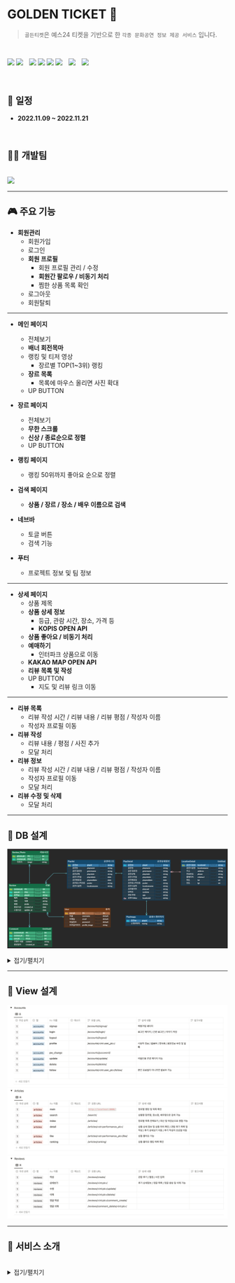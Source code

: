 # GOLDEN TICKET 🎫

> `골든티켓`은 예스24 티켓을 기반으로 한 `각종 문화공연 정보 제공 서비스` 입니다.

<br/>

<img src="https://img.shields.io/badge/HTML5-E34F26?style=flat-square&logo=HTML5&logoColor=ffffff"/> <img src="https://img.shields.io/badge/CSS3-1572B6?style=flat-square&logo=CSS3&logoColor=ffffff"/>　<img src="https://img.shields.io/badge/Python-3776AB?style=flat-square&logo=Python&logoColor=ffffff"/> <img src="https://img.shields.io/badge/javascript-yellow?style=flat-square&logo=javascript&logoColor=ffffff"/> <img src="https://img.shields.io/badge/Django-092E20?style=flat-square&logo=Django&logoColor=ffffff"/> <img src="https://img.shields.io/badge/Visual Studio Code-007ACC?style=flat-square&logo=Visual Studio Code&logoColor=ffffff"/>　<img src="https://img.shields.io/badge/Git-F05032?style=flat-square&logo=Git&logoColor=ffffff"/>　<img src="https://img.shields.io/badge/GitHub-181717?style=flat-square&logo=GitHub&logoColor=ffffff"/>

<br/>

## **📅 일정**

- **2022.11.09 ~ 2022.11.21**

<br />

## **🧑‍💻 개발팀**

<br />

<a href="https://github.com/YoonDii/GoldenTicket/graphs/contributors">
  <img src="https://contrib.rocks/image?repo=YoonDii/GoldenTicket" />
</a>

<br/>

---

## **🎮 주요 기능**

- **회원관리**
  - 회원가입
  - 로그인
  - **회원 프로필**
    - 회원 프로필 관리 / 수정
    - **회원간 팔로우 / 비동기 처리**
    - 찜한 상품 목록 확인
  - 로그아웃
  - 회원탈퇴

---

- **메인 페이지**

  - 전체보기
  - **배너 회전목마**
  - 랭킹 및 티저 영상
    - 장르별 TOP(1~3위) 랭킹
  - **장르 목록**
    - 목록에 마우스 올리면 사진 확대
  - UP BUTTON

- **장르 페이지**
  - 전체보기
  - **무한 스크롤**
  - **신상 / 종료순으로 정렬**
  - UP BUTTON
- **랭킹 페이지**
  - 랭킹 50위까지 좋아요 순으로 정렬
- **검색 페이지**
  - **상품 / 장르 / 장소 / 배우 이름으로 검색**
- **네브바**
  - 토글 버튼
  - 검색 기능
- **푸터**
  - 프로젝트 정보 및 팀 정보

---

- **상세 페이지**
  - 상품 제목
  - **상품 상세 정보**
    - 등급, 관람 시간, 장소, 가격 등
    - **KOPIS OPEN API**
  - **상품 좋아요 / 비동기 처리**
  - **예매하기**
    - 인터파크 상품으로 이동
  - **KAKAO MAP OPEN API**
  - **리뷰 목록 및 작성**
  - UP BUTTON
    - 지도 및 리뷰 링크 이동

---

- **리뷰 목록**
  - 리뷰 작성 시간 / 리뷰 내용 / 리뷰 평점 / 작성자 이름
  - 작성자 프로필 이동
- **리뷰 작성**
  - 리뷰 내용 / 평점 / 사진 추가
  - 모달 처리
- **리뷰 정보**
  - 리뷰 작성 시간 / 리뷰 내용 / 리뷰 평점 / 작성자 이름
  - 작성자 프로필 이동
  - 모달 처리
- **리뷰 수정 및 삭제**
  - 모달 처리

---

## **🧩 DB 설계**

![](./static/img/database.png)

<details>
<summary>접기/펼치기</summary>

![](./static/img/db-accounts.png)
![](./static/img/db-articles-01.png)
![](./static/img/db-articles-02.png)
![](./static/img/db-reviews.png)

</details>

---

## **🚀 View 설계**

![](./static/img/view-accounts.png)
![](./static/img/view-article.png)
![](./static/img/view-review.png)

---

## **🎫 서비스 소개**

<br/>

<details>
<summary>접기/펼치기</summary>

<br/>

### **1. 메인 페이지**

- 메인 페이지에서는 페이지 간 이동이 자유롭게 `네비와 탑 버튼을 구성`하였습니다.
- `장르별 TOP 랭킹 / 장르별 목록을 나열`하고, `해당 공연 상세 페이지로 이동`이 가능합니다.

<br/>

#### 1-1. 메인 배너

![](./static/img/service_photo/main-visual.png)

<br />

#### 1-2. 장르별 TOP 랭킹

![](./static/img/service_photo/main-ranking.png)

<br />

#### 1-3. 메인 영상

![](./static/img/service_photo/main-video.png)

<br />

#### 1-4. 장르별 목록

![](./static/img/service_photo/main-playlist.png)

<br />

#### 1-5. 푸터

![](./static/img/service_photo/main-footer.png)

---

<br />

### **2. 장르 페이지**

#### 2-1. `신상 / 종료순`으로 정렬

![](./static/img/service_photo/index.png)
![](./static/img/service_photo/index-end.png)

<br />

#### 2-2. `무한 스크롤`

- 스크롤을 내리면 `40개씩 공연이 노출`됩니다.

![](./static/img/service_photo/infinite-scroll-01.png)
![](./static/img/service_photo/infinite-scroll-02.png)
![](./static/img/service_photo/infinite-scroll-03.png)

---

<br />

### **3. 랭킹 페이지**

- `좋아요 순으로 50위까지 랭킹을 선별` 하였습니다.

![](./static/img/service_photo/ranking-01.png)
![](./static/img/service_photo/ranking-02.png)

---

<br />

### **4. 검색 페이지**

- 검색은 `상품 / 장르 / 장소 / 배우 이름으로 검색이 가능`합니다.
- `추천 검색어 클릭`으로 추천 검색이 가능합니다.

![](./static/img/service_photo/search-01.png)
![](./static/img/service_photo/search-02.png)

---

<br />

### **5. 상세 페이지**

#### 5-1. 상품 정보

![](./static/img/service_photo/detail-info.png)
![](./static/img/service_photo/detail-reservation.png)

<br />

#### 5-2. 인터파크 상품으로 이동하여 예매 가능

![](./static/img/service_photo/detail-interpark.png)

#### 5-3. 상품 위치 확인

![](./static/img/service_photo/detail-map.png)

---

<br />

### **6. 리뷰 페이지**

![](./static/img/service_photo/review-index.png)

<br />

#### 6-1. 리뷰 작성

![](./static/img/service_photo/review-create.png)

<br />

#### 6-2. 리뷰 평점

![](./static/img/service_photo/review-average.png)

<br />

#### 6-3. 리뷰 목록

![](./static/img/service_photo/review-list.png)

<br />

#### 6-4. 리뷰 상세보기

![](./static/img/service_photo/review-detail.png)

<br />

#### 6-5. 리뷰 수정

![](./static/img/service_photo/review-update.png)
![](./static/img/service_photo/review-update-check.png)

---

<br />

### **7. 회원 관리**

#### 7-1. 회원 정보

- 회원 정보에서는 `회원이 찜한 공연 목록`와 `회원간 팔로우 수를 확인`할 수 있습니다.
- 찜한 공연 목록에 마우스를 올리면 ` 공연을 찜한 회원 수와 해당 공연의 리뷰 수를 확인`할 수 있습니다.
- `회원 정보 수정 및 삭제가 가능`합니다.

![](./static/img/service_photo/profile.png)
![](./static/img/service_photo/profile-option.png)

<br />

#### 7-2. 회원 간 팔로우

![](./static/img/service_photo/profile-follow.png)
![](./static/img/service_photo/profile-following.png)

---

</details>
